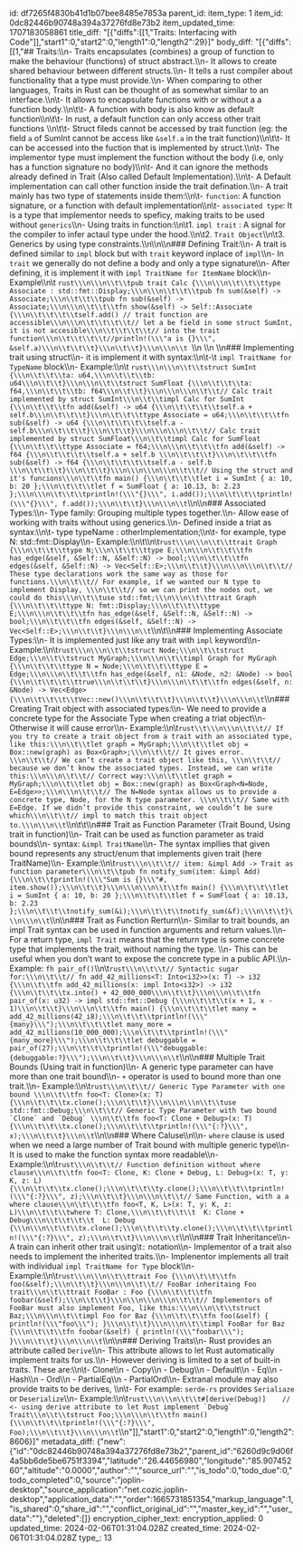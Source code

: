 id: df7265f4830b41d1b07bee8485e7853a
parent_id: 
item_type: 1
item_id: 0dc82446b90748a394a37276fd8e73b2
item_updated_time: 1707183058861
title_diff: "[{\"diffs\":[[1,\"Traits: Interfacing with Code\"]],\"start1\":0,\"start2\":0,\"length1\":0,\"length2\":29}]"
body_diff: "[{\"diffs\":[[1,\"## Traits:\\\n- Traits encapsulates (combines) a group of function to make the behaviour (functions) of struct abstract.\\\n- It allows to create shared behaviour between different structs.\\\n- It tells a rust compiler about functionality that a type must provide.\\\n- When comparing to other languages, Traits in Rust can be thought of as somewhat similar to an interface.\\\n\\t- It allows to encapsulate functions with or without a a function body.\\\n\\t\\t- A function with body is also know as default function\\\n\\t\\t- In rust, a default function can only access other trait functions \\\n\\t\\t- Struct fileds cannot be accessed by trait function (eg: the field `a` of SumInt cannot be access like `&self.a` in the trait function)\\\n\\t\\t- It can be accessed into the fuction that is implemented by struct.\\\n\\t- The implementor type must implement the function without the body   (i.e, only has a function signature no body)\\\n\\t- And it can ignore the methods already defined in Trait (Also called Default Implementation).\\\n\\t- A Default implementation can call other function inside the trait defination.\\\n- A trait mainly has two type of statements inside them:\\\n\\t-  `function`: A function signature, or a function with default implementation\\\n\\t-  `associated type`: It is a type that implementor needs to speficy, making traits to be used without `generics`\\\n- Using traits in function:\\\n\\t1. `impl trait` : A signal for the compiler to infer actaul type under the hood.\\\n\\t2. `Trait Object`\\\n\\t3.  Generics by using type constraints.\\\n\\\n\\\n### Defining Trait:\\\n- A trait is defined similar to `impl` block but with `trait` keyword inplace of `impl`\\\n- In `trait` we generally do not define a body and only a type signature\\\n-  After defining, it is implement it with `impl TraitName for ItemName` block\\\n- Example\\\n\\t ```rust\\\n\\\n\\t\\tpub trait Calc {\\\n\\\n\\t\\t\\ttype Associate : std::fmt::Display;\\\n\\\n\\t\\t\\tpub fn sum(&self) -> Associate;\\\n\\t\\t\\tpub fn sub(&self) -> Associate;\\\n\\\n\\t\\t\\tfn show(&self) -> Self::Associate {\\\n\\t\\t\\t\\tself.add() // trait function are accessible\\\n\\\n\\t\\t\\t\\t// let a be field in some struct SumInt, it is not accesible\\\n\\t\\t\\t\\t// into the trait function\\\n\\t\\t\\t\\t//println!(\\\"a is {}\\\", &self.a)\\\n\\t\\t\\t}\\\n\\t\\t}\\\n\\\n\\t ```\\\n \\\n \\\n### Implementing trait using struct\\\n- it is implement it with syntax:\\\n\\t-\\t `impl TraitName for TypeName` block\\\n- Example:\\\n\\t ```rust\\\n\\\n\\t\\tstruct SumInt {\\\n\\t\\t\\ta: u64,\\\n\\t\\t\\tb: u64\\\n\\t\\t}\\\n\\\n\\t\\tstruct SumFloat {\\\n\\t\\t\\ta: f64,\\\n\\t\\t\\tb: f64\\\n\\t\\t}\\\n\\\n\\\n\\t\\t// Calc trait implemented by struct SumInt\\\n\\t\\timpl Calc for SumInt {\\\n\\t\\t\\tfn add(&self) -> u64 {\\\n\\t\\t\\t\\tself.a + self.b\\\n\\t\\t\\t}\\\n\\t\\t\\ttype Associate = u64;\\\n\\t\\t\\tfn sub(&self) -> u64 {\\\n\\t\\t\\t\\tself.a - self.b\\\n\\t\\t\\t}\\\n\\t\\t}\\\n\\\n\\\n\\t\\t// Calc trait implemented by struct SumFloat\\\n\\t\\timpl Calc for SumFloat {\\\n\\t\\t\\ttype Associate = f64;\\\n\\\n\\t\\t\\tfn add(&self) -> f64 {\\\n\\t\\t\\t\\tself.a + self.b \\\n\\t\\t\\t}\\\n\\t\\t\\tfn sub(&self) -> f64 {\\\n\\t\\t\\t\\tself.a - self.b \\\n\\t\\t\\t}\\\n\\t\\t}\\\n\\\n\\\n\\\n\\t\\t// Using the struct and it's funcions\\\n\\t\\tfn main() {\\\n\\t\\t\\tlet i = SumInt { a: 10, b: 20 };\\\n\\t\\t\\tlet f = SumFloat { a: 10.13, b: 2.23 };\\\n\\\n\\t\\t\\tprintln!(\\\"{}\\\", i.add());\\\n\\t\\t\\tprintln!(\\\"{}\\\", f.add());\\\n\\t\\t}\\\n\\\n\\t```\\\n\\\n### Associated Types:\\\n- Type family: Grouping multiple types together.\\\n- Allow ease of working with traits without using generics.\\\n- Defined inside a triat as syntax:\\\n\\t- type typeName : otherImplementation;\\\n\\t- for example,   type N: std::fmt::Display\\\n- Example:\\\n\\t\\\n\\t```rust\\\n\\\n\\t\\ttrait Graph {\\\n\\t\\t\\ttype N;\\\n\\t\\t\\ttype E;\\\n\\\n\\t\\t\\tfn has_edge(&self, &Self::N, &Self::N) -> bool;\\\n\\t\\t\\tfn edges(&self, &Self::N) -> Vec<Self::E>;\\\n\\t\\t}\\\n\\\n\\\n\\t\\t// These type declarations work the same way as those for functions.\\\n\\t\\t// For example, if we wanted our N type to implement Display, \\\n\\t\\t// so we can print the nodes out, we could do this\\\n\\t\\tuse std::fmt;\\\n\\\n\\t\\ttrait Graph {\\\n\\t\\t\\ttype N: fmt::Display;\\\n\\t\\t\\ttype E;\\\n\\\n\\t\\t\\tfn has_edge(&self, &Self::N, &Self::N) -> bool;\\\n\\t\\t\\tfn edges(&self, &Self::N) -> Vec<Self::E>;\\\n\\t\\t}\\\n\\\n\\t```\\\n\\t\\\n### Implementing Associate Types:\\\n- It is implemented just like any trait with `impl` keyword\\\n- Example:\\\n\\t```rust\\\n\\\n\\t\\tstruct Node;\\\n\\t\\tstruct Edge;\\\n\\t\\tstruct MyGraph;\\\n\\\n\\t\\timpl Graph for MyGraph {\\\n\\t\\t\\ttype N = Node;\\\n\\t\\t\\ttype E = Edge;\\\n\\\n\\t\\t\\tfn has_edge(&self, n1: &Node, n2: &Node) -> bool {\\\n\\t\\t\\t\\ttrue\\\n\\t\\t\\t}\\\n\\\n\\t\\t\\tfn edges(&self, n: &Node) -> Vec<Edge> {\\\n\\t\\t\\t\\tVec::new()\\\n\\t\\t\\t}\\\n\\t\\t}\\\n\\\n\\t```\\\n### Creating Trait object with associated types:\\\n- We need to provide a concrete type for the Associate Type when creating a triat object\\\n- Otherwise it will cause error\\\n- Example:\\\n\\t```rust\\t\\\n\\\n\\t\\t// If you try to create a trait object from a trait with an associated type, like this:\\\n\\t\\tlet graph = MyGraph;\\\n\\t\\tlet obj = Box::new(graph) as Box<Graph>;\\\n\\t\\t// It gives error. \\\n\\t\\t// We can’t create a trait object like this, \\\n\\t\\t// because we don’t know the associated types. Instead, we can write this:\\\n\\\n\\t\\t// Correct way:\\\n\\t\\tlet graph = MyGraph;\\\n\\t\\tlet obj = Box::new(graph) as Box<Graph<N=Node, E=Edge>>;\\\n\\\n\\t\\t// The N=Node syntax allows us to provide a concrete type, Node, for the N type parameter. \\\n\\t\\t// Same with E=Edge. If we didn’t provide this constraint, we couldn’t be sure which\\\n\\t\\t// impl to match this trait object to.\\\n\\\n\\t```\\\n\\t\\t\\\n### Trait as Function Parameter (Trait Bound, Using trait in function)\\\n- Trait can be used as function parameter as traid bounds\\\n- syntax: `&impl TraitName`\\\n- The syntax impllies that given bound represents any struct/enum that implements given trait (here TraitName)\\\n- Example:\\\n\\t```rust\\\n\\t\\t// item: &impl Add -> Trait as function parameter\\\n\\t\\tpub fn notify_sum(item: &impl Add) {\\\n\\t\\tprintln!(\\\"Sum is {}\\\"#, item.show());\\\n\\t\\t}\\\n\\\n\\\n\\t\\tfn main() {\\\n\\t\\t\\tlet i = SumInt { a: 10, b: 20 };\\\n\\t\\t\\tlet f = SumFloat { a: 10.13, b: 2.23 };\\\n\\t\\t\\tnotify_sum(&i);\\\n\\t\\t\\tnotify_sum(&f);\\\n\\t\\t}\\\n\\\n\\t```\\\n\\\n### Trait as Function Rerturn\\\n- Similar to trait bounds, an impl Trait syntax can be used in function arguments and return values.\\\n- For a return type, `impl Trait` means that the return type is some concrete type that implements the trait, without naming the type. \\\n- This can be useful when you don’t want to expose the concrete type in a public API.\\\n- Example: `fh pair_of()`\\\n\\t```rust\\\n\\t\\t// Syntactic sugar for:\\\n\\t\\t// fn add_42_millions<T: Into<i32>>(x: T) -> i32 {\\\n\\t\\tfn add_42_millions(x: impl Into<i32>) -> i32 {\\\n\\t\\t\\tx.into() + 42_000_000\\\n\\t\\t}\\\n\\\n\\t\\tfn pair_of(x: u32) -> impl std::fmt::Debug {\\\n\\t\\t\\t(x + 1, x - 1)\\\n\\t\\t}\\\n\\\n\\t\\tfn main() {\\\n\\t\\t\\tlet many = add_42_millions(42_i8);\\\n\\t\\t\\tprintln!(\\\"{many}\\\");\\\n\\t\\t\\tlet many_more = add_42_millions(10_000_000);\\\n\\t\\t\\tprintln!(\\\"{many_more}\\\");\\\n\\t\\t\\tlet debuggable = pair_of(27);\\\n\\t\\t\\tprintln!(\\\"debuggable: {debuggable:?}\\\");\\\n\\t\\t}\\\n\\\n\\t```\\\n\\\n### Multiple Trait Bounds (Using trait in function)\\\n- A generic type parameter can have more than one trait bound\\\n- `+` operator is used to bound more than one trait.\\\n- Example:\\\n\\t```rust\\\n\\t\\t// Generic Type Parameter with one bound \\\n\\t\\tfn foo<T: Clone>(x: T) {\\\n\\t\\t\\tx.clone();\\\n\\t\\t}\\\n\\\n\\\n\\t\\tuse std::fmt::Debug;\\\n\\t\\t// Generic Type Parameter with two bound `Clone` and `Debug` \\\n\\t\\tfn foo<T: Clone + Debug>(x: T) {\\\n\\t\\t\\tx.clone();\\\n\\t\\t\\tprintln!(\\\"{:?}\\\", x);\\\n\\t\\t}\\\n\\t```\\\n\\\n### Where Caluse\\\n\\\n- `where` clause is used when we need a large number of Trait bound with multiple generic type\\\n-  It is used to make the function syntax more readable\\\n-  Example:\\\n\\t```rust\\\n\\t\\t// Function definition without where clause\\\n\\t\\tfn foo<T: Clone, K: Clone + Debug, L: Debug>(x: T, y: K, z: L) {\\\n\\t\\t\\tx.clone();\\\n\\t\\t\\ty.clone();\\\n\\t\\t\\tprintln!(\\\"{:?}\\\", z);\\\n\\t\\t}\\\n\\\n\\t\\t// Same Function, with a a where clause\\\n\\t\\t\\tfn foo<T, K, L>(x: T, y: K, z: L)\\\n\\t\\t\\twhere T: Clone,\\\n\\t\\t\\t\\t  K: Clone + Debug\\\n\\t\\t\\t\\t  L: Debug {\\\n\\\n\\t\\t\\tx.clone();\\\n\\t\\t\\ty.clone();\\\n\\t\\t\\tprintln!(\\\"{:?}\\\", z);\\\n\\t\\t}\\\n\\\n\\t```\\\n\\\n### Trait Inheritance\\\n- A train can inherit other trait using\\t`:` notation\\\n- Implementor of a trait also needs to implement the inherited traits.\\\n- Implenentor implements all trait with individual `impl TraitName for Type` block\\\n- Example:\\\n\\t```rust\\\n\\\n\\t\\ttrait Foo {\\\n\\t\\t\\tfn foo(&self);\\\n\\t\\t}\\\n\\\n\\t\\t// FooBar inheritaing Foo trait\\\n\\t\\ttrait FooBar : Foo {\\\n\\t\\t\\tfn foobar(&self);\\\n\\t\\t}\\\n\\\n\\\n\\\n\\t\\t// Implementors of FooBar must also implement Foo, like this:\\\n\\\n\\t\\tstruct Baz;\\\n\\\n\\t\\timpl Foo for Baz {\\\n\\t\\t\\tfn foo(&self) { println!(\\\"foo\\\"); }\\\n\\t\\t}\\\n\\\n\\t\\timpl FooBar for Baz {\\\n\\t\\t\\tfn foobar(&self) { println!(\\\"foobar\\\"); }\\\n\\t\\t}\\\n\\\n\\t```\\\n\\\n### Deriving Traits\\\n- Rust provides an attribute called `Derive`\\\n- This attribute allows to let Rust automatically implement traits for us.\\\n- However deriving is limited to a set of built-in traits. These are:\\\n\\t- Clone\\\n    - Copy\\\n    - Debug\\\n    - Default\\\n    - Eq\\\n    - Hash\\\n    - Ord\\\n    - PartialEq\\\n    - PartialOrd\\\n- Extranal module may also provide traits to be derives, \\\n\\t- For example: `serde-rs` provides `Serialiaze` or `Deserialize`\\\n- Example:\\\n\\t```rust\\\n\\\n\\t\\t#[derive(Debug)]    // <- using derive attribute to let Rust implement `Debug` Trait\\\n\\t\\tstruct Foo;\\\n\\\n\\t\\tfn main() {\\\n\\t\\t\\tprintln!(\\\"{:?}\\\", Foo);\\\n\\t\\t}\\\n\\\n\\t```\\\n\"]],\"start1\":0,\"start2\":0,\"length1\":0,\"length2\":8606}]"
metadata_diff: {"new":{"id":"0dc82446b90748a394a37276fd8e73b2","parent_id":"6260d9c9d06f4a5bb6de5be6751f3394","latitude":"26.44656980","longitude":"85.90745260","altitude":"0.0000","author":"","source_url":"","is_todo":0,"todo_due":0,"todo_completed":0,"source":"joplin-desktop","source_application":"net.cozic.joplin-desktop","application_data":"","order":1665731851354,"markup_language":1,"is_shared":0,"share_id":"","conflict_original_id":"","master_key_id":"","user_data":""},"deleted":[]}
encryption_cipher_text: 
encryption_applied: 0
updated_time: 2024-02-06T01:31:04.028Z
created_time: 2024-02-06T01:31:04.028Z
type_: 13